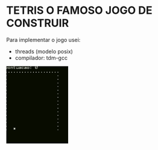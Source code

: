 # TETRIS O FAMOSO JOGO DE CONSTRUIR

Para implementar o jogo usei:
- threads (modelo posix)
- compilador: tdm-gcc

![](https://github.com/AdilioNeto/tetris_jogo_de_construir/blob/main/play.gif)
